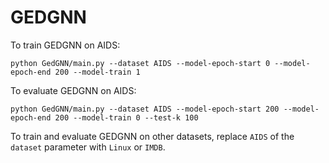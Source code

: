 # GEDGNN

To train GEDGNN on AIDS:
```
python GedGNN/main.py --dataset AIDS --model-epoch-start 0 --model-epoch-end 200 --model-train 1
```
To evaluate GEDGNN on AIDS:
```
python GedGNN/main.py --dataset AIDS --model-epoch-start 200 --model-epoch-end 200 --model-train 0 --test-k 100
```
To train and evaluate GEDGNN on other datasets, replace `AIDS` of the `dataset` parameter with `Linux` or `IMDB`.